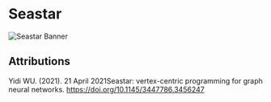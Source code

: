 # Seastar

![Seastar Banner](https://github.com/bfGraph/Seastar/blob/main/assets/Seastar%20Banner.png?raw=true)

## Attributions

Yidi WU. (2021). 21 April 2021Seastar: vertex-centric programming for graph neural networks. https://doi.org/10.1145/3447786.3456247
